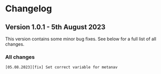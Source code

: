 Changelog
==============================================================
## Version 1.0.1 - 5th August 2023
This version contains some minor bug fixes. See below for a full list
of all changes.

### All changes
```
[05.08.2023][fix] Set correct variable for metanav
```
